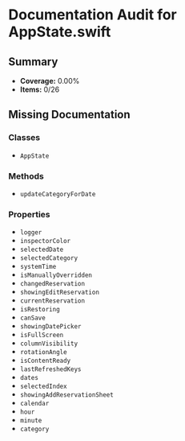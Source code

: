 # Documentation Audit for AppState.swift

## Summary

- **Coverage:** 0.00%
- **Items:** 0/26

## Missing Documentation

### Classes
- `AppState`

### Methods
- `updateCategoryForDate`

### Properties
- `logger`
- `inspectorColor`
- `selectedDate`
- `selectedCategory`
- `systemTime`
- `isManuallyOverridden`
- `changedReservation`
- `showingEditReservation`
- `currentReservation`
- `isRestoring`
- `canSave`
- `showingDatePicker`
- `isFullScreen`
- `columnVisibility`
- `rotationAngle`
- `isContentReady`
- `lastRefreshedKeys`
- `dates`
- `selectedIndex`
- `showingAddReservationSheet`
- `calendar`
- `hour`
- `minute`
- `category`
